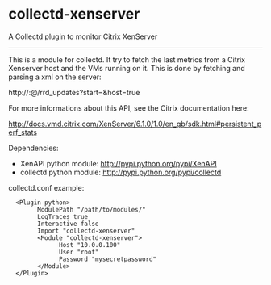 collectd-xenserver
==================

A Collectd plugin to monitor Citrix XenServer

------------------

This is a module for collectd. It try to fetch the last metrics from a Citrix Xenserver
host and the VMs running on it. This is done by fetching and parsing a xml on the server:

http://<username>:<password>@<host>/rrd_updates?start=<secondssinceepoch>&host=true

For more informations about this API, see the Citrix documentation here:

http://docs.vmd.citrix.com/XenServer/6.1.0/1.0/en_gb/sdk.html#persistent_perf_stats

Dependencies:
  - XenAPI python module: http://pypi.python.org/pypi/XenAPI
  - collectd python module: http://pypi.python.org/pypi/collectd

collectd.conf example:
```
  <Plugin python>
        ModulePath "/path/to/modules/"
        LogTraces true
        Interactive false
        Import "collectd-xenserver"
        <Module "collectd-xenserver">
              Host "10.0.0.100"
              User "root"
              Password "mysecretpassword"
        </Module>
  </Plugin>
```